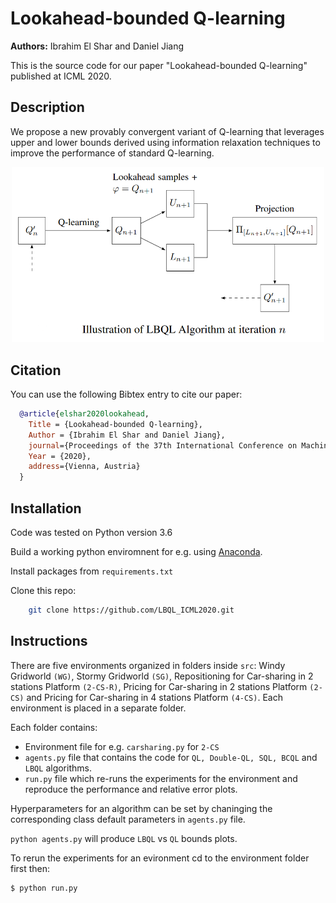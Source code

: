 # Lookahead-bounded Q-learning
**Authors:** Ibrahim El Shar and Daniel Jiang 

This is the source code for our paper "Lookahead-bounded Q-learning" published at ICML 2020.

## Description
We propose a new provably convergent variant of Q-learning that leverages upper and lower bounds derived using information relaxation techniques to improve the performance of standard Q-learning.

<div style="text-align:center"><img src="./LBQL_figure.png" width=500px alt="Illustration of LBQL algorithm at iteration n"></div>

## Citation
You can use the following Bibtex entry to cite our paper:
~~~bib
  @article{elshar2020lookahead,
    Title = {Lookahead-bounded Q-learning},
    Author = {Ibrahim El Shar and Daniel Jiang},
    journal={Proceedings of the 37th International Conference on Machine Learning (ICML)},
    Year = {2020},
    address={Vienna, Austria}
  }
~~~  
  Installation
-------------
Code was tested on Python version 3.6

Build a working python enviromnent for e.g. using [Anaconda](https://www.anaconda.com/).

Install packages from `requirements.txt`

Clone this repo: 

~~~bash
	git clone https://github.com/LBQL_ICML2020.git
~~~
		
## Instructions
There are five environments organized in folders inside `src`: Windy Gridworld `(WG)`, Stormy Gridworld `(SG)`, Repositioning for Car-sharing in 2 stations Platform `(2-CS-R)`, Pricing for Car-sharing in 2 stations Platform `(2-CS)` and Pricing for Car-sharing in 4 stations Platform `(4-CS)`. Each environment is  placed in a separate folder.

Each folder contains:
- Environment file for e.g. `carsharing.py` for `2-CS`
- `agents.py` file that contains the code for `QL, Double-QL, SQL, BCQL` and `LBQL` algorithms. 
- `run.py` file which re-runs the experiments for the environment and reproduce the performance and relative error plots.

Hyperparameters for an algorithm can be set by chaninging the corresponding class default parameters in `agents.py` file.

`python agents.py` will produce `LBQL` vs `QL` bounds plots.

To rerun the experiments for an evironment cd to the environment folder first then:
~~~
$ python run.py
~~~




